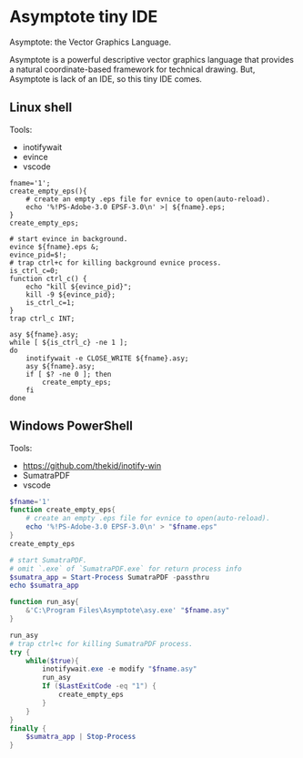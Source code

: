 # Asymptote tiny IDE
Asymptote: the Vector Graphics Language.

Asymptote is a powerful descriptive vector graphics language that provides a natural coordinate-based framework for technical drawing.
But, Asymptote is lack of an IDE, so this tiny IDE comes.

## Linux shell

Tools:
- inotifywait
- evince
- vscode

```shell
fname='1';
create_empty_eps(){
    # create an empty .eps file for evnice to open(auto-reload).
    echo '%!PS-Adobe-3.0 EPSF-3.0\n' >| ${fname}.eps;
}
create_empty_eps;

# start evince in background.
evince ${fname}.eps &;
evince_pid=$!;
# trap ctrl+c for killing background evnice process.
is_ctrl_c=0;
function ctrl_c() {
    echo "kill ${evince_pid}";
    kill -9 ${evince_pid};
    is_ctrl_c=1;
}
trap ctrl_c INT;

asy ${fname}.asy;
while [ ${is_ctrl_c} -ne 1 ];
do
    inotifywait -e CLOSE_WRITE ${fname}.asy;
    asy ${fname}.asy;
    if [ $? -ne 0 ]; then
        create_empty_eps;
    fi
done
```

## Windows PowerShell

Tools:
- https://github.com/thekid/inotify-win
- SumatraPDF
- vscode

```powershell
$fname='1'
function create_empty_eps{
    # create an empty .eps file for evnice to open(auto-reload).
    echo '%!PS-Adobe-3.0 EPSF-3.0\n' > "$fname.eps"
}
create_empty_eps

# start SumatraPDF.
# omit `.exe` of `SumatraPDF.exe` for return process info
$sumatra_app = Start-Process SumatraPDF -passthru
echo $sumatra_app

function run_asy{
    &'C:\Program Files\Asymptote\asy.exe' "$fname.asy"
}

run_asy
# trap ctrl+c for killing SumatraPDF process.
try {
    while($true){
        inotifywait.exe -e modify "$fname.asy"
        run_asy
        If ($LastExitCode -eq "1") {
            create_empty_eps
        }
    }
}
finally {
    $sumatra_app | Stop-Process
}
```
